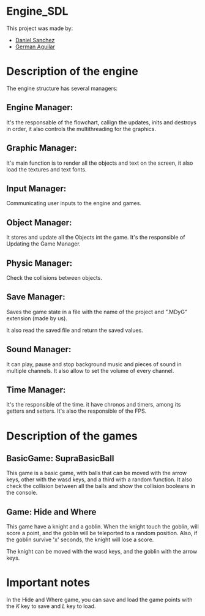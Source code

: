 # Engine_SDL

This project was made by:
- [Daniel Sanchez](mailto:alu.115081@usj.es)
- [German Aguilar](mailto:alu.115090@usj.es)

# Description of the engine
The engine structure has several managers:
## Engine Manager: 

It's the responsable of the flowchart, callign the updates, inits and destroys in order, it also controls the multithreading for the graphics.

## Graphic Manager: 

It's main function is to render all the objects and text on the screen, it also load the textures and text fonts.

## Input Manager:

Communicating user inputs to the engine and games.

## Object Manager:

It stores and update all the Objects int the game. It's the responsible of Updating the Game Manager.

## Physic Manager:

Check the collisions between objects.

## Save Manager:

Saves the game state in a file with the name of the project and ".MDyG" extension (made by us).

It also read the saved file and return the saved values.

## Sound Manager:

It can play, pause and stop background music and pieces of sound in multiple channels. It also allow to set the volume of every channel.

## Time Manager:

It's the responsible of the time. it have chronos and timers, among its getters and setters. It's also the responsible of the FPS.

# Description of the games
## BasicGame: SupraBasicBall
This game is a basic game, with balls that can be moved with the arrow keys, other with the wasd keys, and a third with a random function. It also check the collision between all the balls and show the collision booleans in the console.

## Game: Hide and Where
This game have a knight and a goblin. When the knight touch the goblin, will score a point, and the goblin will be teleported to a random position. Also, if the goblin survive 'x' seconds, the knight will lose a score.

The knight can be moved with the wasd keys, and the goblin with the arrow keys.

# Important notes

In the Hide and Where game, you can save and load the game points with the *K* key to save and *L* key to load.